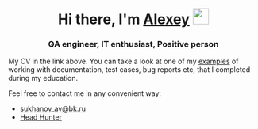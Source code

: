 
<h1 align="center">Hi there, I'm <a href="https://tomsk.hh.ru/resume/a4c60615ff0be5f2240039ed1f37444b735942" target="_blank">Alexey</a> 
<img src="https://github.com/blackcater/blackcater/raw/main/images/Hi.gif" height="32"/></h1>
<h3 align="center">QA engineer, IT enthusiast, Positive person </h3>

My CV in the link above.
You can take a look at one of my <a href="https://github.com/sukhanov-av/QA" target="_blank">examples</a>  of working with documentation, test cases, bug reports etc, that I completed during my education.

Feel free to contact me in any convenient way: 
- sukhanov_av@bk.ru
- <a href="https://tomsk.hh.ru/resume/a4c60615ff0be5f2240039ed1f37444b735942" target="_blank">Head Hunter</a>
<!--
**sukhanov-av/sukhanov-av** is a ✨ _special_ ✨ repository because its `README.md` (this file) appears on your GitHub profile.

